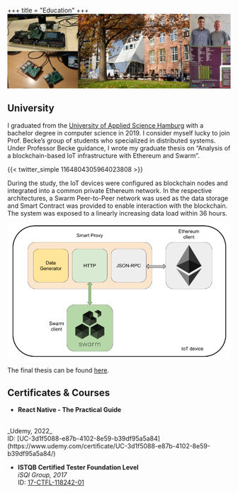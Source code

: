 +++
title = "Education"
+++
![regular](images/uni.png)
## University

I graduated from the [University of Applied Science Hamburg](https://www.haw-hamburg.de/en/) with a bachelor degree in computer science in 2019. I consider myself lucky to join Prof. Becke’s group of students who specialized in distributed systems. Under Professor Becke guidance, I wrote my graduate thesis on “Analysis of a blockchain-based IoT infrastructure with Ethereum and Swarm”.

{{< twitter_simple 1164804305964023808 >}}

During the study, the IoT devices were configured as blockchain nodes and integrated into a common private Ethereum network. In the respective architectures, a Swarm Peer-to-Peer network was used as the data storage and Smart Contract was provided to enable interaction with the blockchain. The system was exposed to a linearly increasing data load within 36 hours.

![ba-arch](images/ba_software_arch.png)

The final thesis can be found [here](https://reposit.haw-hamburg.de/handle/20.500.12738/9127).

## Certificates & Courses

- **React Native - The Practical Guide**
<br/>
_Udemy, 2022_<br/>
ID: [UC-3d1f5088-e87b-4102-8e59-b39df95a5a84](https://www.udemy.com/certificate/UC-3d1f5088-e87b-4102-8e59-b39df95a5a84/)

- **ISTQB Certified Tester Foundation Level**
<br/>_iSQI Group, 2017_<br/>ID: [17-CTFL-118242-01](https://isqi.org/zertifikat-herunterladen.html?token=RewX25oPv49L3U41&download=1?token=RewX25oPv49L3U41&download=1)